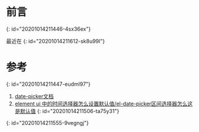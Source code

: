 # 前言
{: id="20201014211446-4sx36ex"}

最近在
{: id="20201014211612-sk8u99l"}

# 参考
{: id="20201014211447-eudml97"}

1. [date-picker文档](https://element.eleme.cn/#/zh-CN/component/date-picker)
2. [element ui 中的时间选择器怎么设置默认值/el-date-picker区间选择器怎么这是默认值](https://www.cnblogs.com/antyhouse/p/10049609.html)
{: id="20201014211506-ta75y31"}

{: id="20201014211555-9vegngj"}
